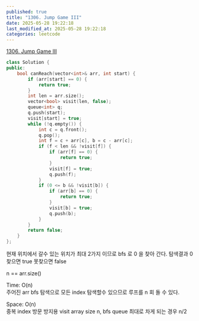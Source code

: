 ```yaml
---
published: true
title: "1306. Jump Game III"
date: 2025-05-28 19:22:18
last_modified_at: 2025-05-28 19:22:18
categories: leetcode
---
```


[1306. Jump Game III](https://leetcode.com/problems/jump-game-iii)
```cpp
class Solution {
public:
    bool canReach(vector<int>& arr, int start) {
        if (arr[start] == 0) {
            return true;
        }
        int len = arr.size();
        vector<bool> visit(len, false);
        queue<int> q;
        q.push(start);
        visit[start] = true;
        while (!q.empty()) {
            int c = q.front();
            q.pop();
            int f = c + arr[c], b = c - arr[c];
            if (f < len && !visit[f]) {
                if (arr[f] == 0) {
                    return true;
                }
                visit[f] = true;
                q.push(f);
            }
            if (0 <= b && !visit[b]) {
                if (arr[b] == 0) {
                    return true;
                }
                visit[b] = true;
                q.push(b);
            }
        }
        return false;
    }
};
```
현재 위치에서 갈수 있는 위치가 최대 2가지 이므로 bfs 로 0 을 찾아 간다.
탐색결과 0 찾으면 true 못찾으면 false

n == arr.size()

Time: O(n)  
주어진 arr bfs 탐색으로 모든 index 탐색할수 있으므로 루프를 n 회 돌 수 있다.

Space: O(n)  
중복 index 방문 방지용 visit array size n,
bfs queue 최대로 차게 되는 경우 n/2